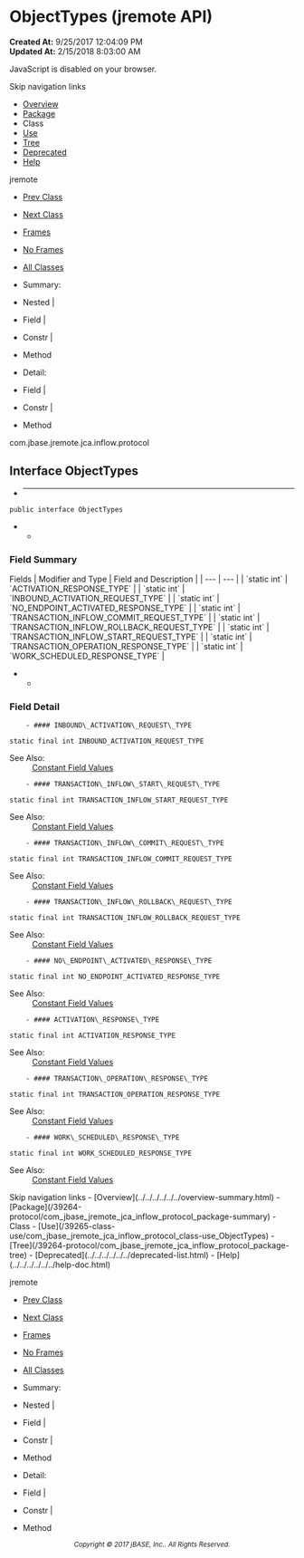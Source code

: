 # ObjectTypes (jremote   API)

**Created At:** 9/25/2017 12:04:09 PM  
**Updated At:** 2/15/2018 8:03:00 AM  

<script type="text/javascript"><!--
    try {
        if (location.href.indexOf('is-external=true') == -1) {
            parent.document.title="ObjectTypes (jremote   API)";
        }
    }
    catch(err) {
    }
//--></script><noscript><div>JavaScript is disabled on your browser.</div></noscript><!-- ========= START OF TOP NAVBAR ======= -->
<!--   -->
Skip navigation links
<!--   -->
- [Overview](../../../../../../overview-summary.html)
- [Package](/39264-protocol/com_jbase_jremote_jca_inflow_protocol_package-summary)
- Class
- [Use](/39265-class-use/com_jbase_jremote_jca_inflow_protocol_class-use_ObjectTypes)
- [Tree](/39264-protocol/com_jbase_jremote_jca_inflow_protocol_package-tree)
- [Deprecated](../../../../../../deprecated-list.html)
- [Help](../../../../../../help-doc.html)


jremote <br>

- [Prev Class](/39264-protocol/com_jbase_jremote_jca_inflow_protocol_noendpointactivatedresponse "class in com.jbase.jremote.jca.inflow.protocol")
- [Next Class](/39270-protocol/com_jbase_jremote_protocol_rollbacktransactionrequest "class in com.jbase.jremote.jca.inflow.protocol")


- [Frames](../../../../../../index.html?com/jbase/jremote/jca/inflow/protocol//39264-protocol/com_jbase_jremote_jca_inflow_protocol_ObjectTypes)
- [No Frames](/39264-protocol/com_jbase_jremote_jca_inflow_protocol_ObjectTypes)


- [All Classes](../../../../../../allclasses-noframe.html)


<script type="text/javascript"><!--
  allClassesLink = document.getElementById("allclasses_navbar_top");
  if(window==top) {
    allClassesLink.style.display = "block";
  }
  else {
    allClassesLink.style.display = "none";
  }
  //--></script>

- Summary:
- Nested |
- Field |
- Constr |
- Method


- Detail:
- Field |
- Constr |
- Method
<!--   -->
<!-- ========= END OF TOP NAVBAR ========= --><!-- ======== START OF CLASS DATA ======== -->
com.jbase.jremote.jca.inflow.protocol

## Interface ObjectTypes

- * * *


```
public interface ObjectTypes
```

- <!-- =========== FIELD SUMMARY =========== -->
    - <!--   -->
### Field Summary


<caption><span>Fields</span><span class="tabEnd"> </span></caption>| Modifier and Type | Field and Description |
| --- | --- |
| `static int` | `ACTIVATION_RESPONSE_TYPE`  |
| `static int` | `INBOUND_ACTIVATION_REQUEST_TYPE`  |
| `static int` | `NO_ENDPOINT_ACTIVATED_RESPONSE_TYPE`  |
| `static int` | `TRANSACTION_INFLOW_COMMIT_REQUEST_TYPE`  |
| `static int` | `TRANSACTION_INFLOW_ROLLBACK_REQUEST_TYPE`  |
| `static int` | `TRANSACTION_INFLOW_START_REQUEST_TYPE`  |
| `static int` | `TRANSACTION_OPERATION_RESPONSE_TYPE`  |
| `static int` | `WORK_SCHEDULED_RESPONSE_TYPE`  |

- <!-- ============ FIELD DETAIL =========== -->
    - <!--   -->
### Field Detail
<!--   -->
        - #### INBOUND\_ACTIVATION\_REQUEST\_TYPE

```
static final int INBOUND_ACTIVATION_REQUEST_TYPE
```
<dl><dt><span class="seeLabel">See Also:</span></dt>
<dd><a href="../../../../../../constant-values.html#com.jbase.jremote.jca.inflow.protocol.ObjectTypes.INBOUND_ACTIVATION_REQUEST_TYPE">Constant Field Values</a></dd></dl>

<!--   -->
        - #### TRANSACTION\_INFLOW\_START\_REQUEST\_TYPE

```
static final int TRANSACTION_INFLOW_START_REQUEST_TYPE
```
<dl><dt><span class="seeLabel">See Also:</span></dt>
<dd><a href="../../../../../../constant-values.html#com.jbase.jremote.jca.inflow.protocol.ObjectTypes.TRANSACTION_INFLOW_START_REQUEST_TYPE">Constant Field Values</a></dd></dl>

<!--   -->
        - #### TRANSACTION\_INFLOW\_COMMIT\_REQUEST\_TYPE

```
static final int TRANSACTION_INFLOW_COMMIT_REQUEST_TYPE
```
<dl><dt><span class="seeLabel">See Also:</span></dt>
<dd><a href="../../../../../../constant-values.html#com.jbase.jremote.jca.inflow.protocol.ObjectTypes.TRANSACTION_INFLOW_COMMIT_REQUEST_TYPE">Constant Field Values</a></dd></dl>

<!--   -->
        - #### TRANSACTION\_INFLOW\_ROLLBACK\_REQUEST\_TYPE

```
static final int TRANSACTION_INFLOW_ROLLBACK_REQUEST_TYPE
```
<dl><dt><span class="seeLabel">See Also:</span></dt>
<dd><a href="../../../../../../constant-values.html#com.jbase.jremote.jca.inflow.protocol.ObjectTypes.TRANSACTION_INFLOW_ROLLBACK_REQUEST_TYPE">Constant Field Values</a></dd></dl>

<!--   -->
        - #### NO\_ENDPOINT\_ACTIVATED\_RESPONSE\_TYPE

```
static final int NO_ENDPOINT_ACTIVATED_RESPONSE_TYPE
```
<dl><dt><span class="seeLabel">See Also:</span></dt>
<dd><a href="../../../../../../constant-values.html#com.jbase.jremote.jca.inflow.protocol.ObjectTypes.NO_ENDPOINT_ACTIVATED_RESPONSE_TYPE">Constant Field Values</a></dd></dl>

<!--   -->
        - #### ACTIVATION\_RESPONSE\_TYPE

```
static final int ACTIVATION_RESPONSE_TYPE
```
<dl><dt><span class="seeLabel">See Also:</span></dt>
<dd><a href="../../../../../../constant-values.html#com.jbase.jremote.jca.inflow.protocol.ObjectTypes.ACTIVATION_RESPONSE_TYPE">Constant Field Values</a></dd></dl>

<!--   -->
        - #### TRANSACTION\_OPERATION\_RESPONSE\_TYPE

```
static final int TRANSACTION_OPERATION_RESPONSE_TYPE
```
<dl><dt><span class="seeLabel">See Also:</span></dt>
<dd><a href="../../../../../../constant-values.html#com.jbase.jremote.jca.inflow.protocol.ObjectTypes.TRANSACTION_OPERATION_RESPONSE_TYPE">Constant Field Values</a></dd></dl>

<!--   -->
        - #### WORK\_SCHEDULED\_RESPONSE\_TYPE

```
static final int WORK_SCHEDULED_RESPONSE_TYPE
```
<dl><dt><span class="seeLabel">See Also:</span></dt>
<dd><a href="../../../../../../constant-values.html#com.jbase.jremote.jca.inflow.protocol.ObjectTypes.WORK_SCHEDULED_RESPONSE_TYPE">Constant Field Values</a></dd></dl>
<!-- ========= END OF CLASS DATA ========= --><!-- ======= START OF BOTTOM NAVBAR ====== -->
<!--   -->
Skip navigation links
<!--   -->
- [Overview](../../../../../../overview-summary.html)
- [Package](/39264-protocol/com_jbase_jremote_jca_inflow_protocol_package-summary)
- Class
- [Use](/39265-class-use/com_jbase_jremote_jca_inflow_protocol_class-use_ObjectTypes)
- [Tree](/39264-protocol/com_jbase_jremote_jca_inflow_protocol_package-tree)
- [Deprecated](../../../../../../deprecated-list.html)
- [Help](../../../../../../help-doc.html)


jremote <br>

- [Prev Class](/39264-protocol/com_jbase_jremote_jca_inflow_protocol_noendpointactivatedresponse "class in com.jbase.jremote.jca.inflow.protocol")
- [Next Class](/39270-protocol/com_jbase_jremote_protocol_rollbacktransactionrequest "class in com.jbase.jremote.jca.inflow.protocol")


- [Frames](../../../../../../index.html?com/jbase/jremote/jca/inflow/protocol//39264-protocol/com_jbase_jremote_jca_inflow_protocol_ObjectTypes)
- [No Frames](/39264-protocol/com_jbase_jremote_jca_inflow_protocol_ObjectTypes)


- [All Classes](../../../../../../allclasses-noframe.html)


<script type="text/javascript"><!--
  allClassesLink = document.getElementById("allclasses_navbar_bottom");
  if(window==top) {
    allClassesLink.style.display = "block";
  }
  else {
    allClassesLink.style.display = "none";
  }
  //--></script>

- Summary:
- Nested |
- Field |
- Constr |
- Method


- Detail:
- Field |
- Constr |
- Method
<!--   -->
<!-- ======== END OF BOTTOM NAVBAR ======= -->
<small>			<center>			<i>Copyright © 2017 jBASE, Inc.. All Rights Reserved.</i>		</center></small>
